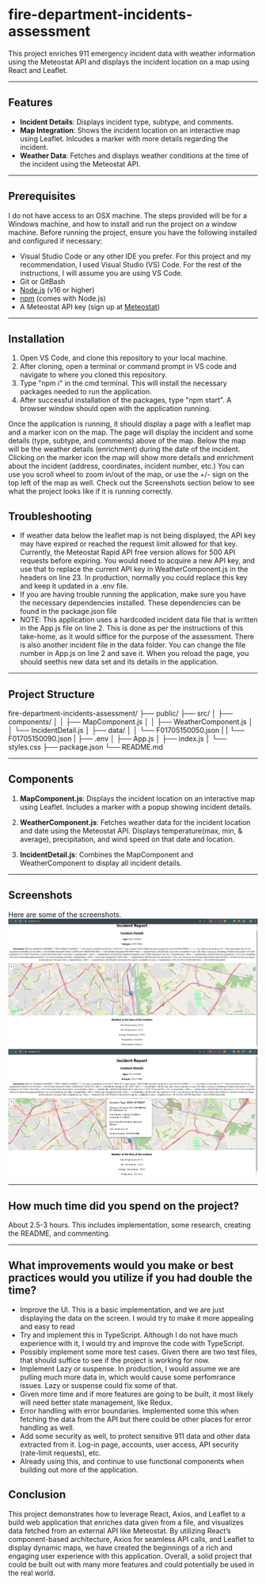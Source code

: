 # fire-department-incidents-assessment

This project enriches 911 emergency incident data with weather information using the Meteostat API and displays the incident location on a map using React and Leaflet.

---

## Features

- **Incident Details**: Displays incident type, subtype, and comments.
- **Map Integration**: Shows the incident location on an interactive map using Leaflet. Inlcudes a marker with more details regarding the incident.
- **Weather Data**: Fetches and displays weather conditions at the time of the incident using the Meteostat API.

---

## Prerequisites

I do not have access to an OSX machine. 
The steps provided will be for a Windows machine, and how to install and run the project on a window machine.
Before running the project, ensure you have the following installed and configured if necessary:

- Visual Studio Code or any other IDE you prefer. For this project and my recommendation, I used Visual Studio (VS) Code. For the rest of the instructions, I will assume you are using VS Code.
- Git or GitBash
- [Node.js](https://nodejs.org/) (v16 or higher)
- [npm](https://www.npmjs.com/) (comes with Node.js)
- A Meteostat API key (sign up at [Meteostat](https://dev.meteostat.net/))

---

## Installation 

1. Open VS Code, and clone this repository to your local machine.
2. After cloning, open a terminal or command prompt in VS code and navigate to where you cloned this repository.
3. Type "npm i" in the cmd terminal. This will install the necessary packages needed to run the application.
4. After successful installation of the packages, type "npm start". A browser window should open with the application running.

Once the application is running, it should display a page with a leaflet map and a marker icon on the map. 
The page will display the incident and some details (type, subtype, and comments) above of the map. Below the map will be the weather details (enrichment) during the date of the incident.
Clicking on the marker icon the map will show more details and enrichment about the incident (address, coordinates, incident number, etc.)
You can use you scroll wheel to zoom in/out of the map, or use the +/- sign on the top left of the map as well.
Check out the Screenshots section below to see what the project looks like if it is running correctly.

## Troubleshooting

- If weather data below the leaflet map is not being displayed, the API key may have expired or reached the request limit allowed for that key. Currently, the Meteostat Rapid API free version allows for 500 API requests before expiring. You would need to acquire a new API key, and use that to replace the current API key in WeatherComponent.js in the headers on line 23. In production, normally you could replace this key and keep it updated in a .env file.
- If you are having trouble running the application, make sure you have the necessary dependencies installed. These dependencies can be found in the package.json file
- NOTE: This application uses a hardcoded incident data file that is written in the App.js file on line 2. This is done as per the instructions of this take-home, as it would siffice for the purpose of the assessment. There is also another incident file in the data folder. You can change the file number in App.js on line 2 and save it. When you reload the page, you should seethis new data set and its details in the application. 


---

## Project Structure

fire-department-incidents-assessment/
├── public/
├── src/
│   ├── components/
│   │   ├── MapComponent.js
│   │   ├── WeatherComponent.js
│   │   └── IncidentDetail.js
│   ├── data/
│   │   └── F01705150050.json
|   |   └── F01705150090.json
|   ├── .env
│   ├── App.js
│   ├── index.js
│   └── styles.css
├── package.json
└── README.md

---

## Components 

1. **MapComponent.js**:
Displays the incident location on an interactive map using Leaflet.
Includes a marker with a popup showing incident details.

2. **WeatherComponent.js**:
Fetches weather data for the incident location and date using the Meteostat API.
Displays temperature(max, min, & average), precipitation, and wind speed on that date and location.

3. **IncidentDetail.js**:
Combines the MapComponent and WeatherComponent to display all incident details.

---

## Screenshots

Here are some of the screenshots.
![alt text](image.png)
![alt text](image-1.png)

---

## How much time did you spend on the project?

About 2.5-3 hours. This includes implementation, some research, creating the README, and commenting.

---

## What improvements would you make or best practices would you utilize if you had double the time?

- Improve the UI. This is a basic implementation, and we are just displaying the data on the screen. I would try to make it more appealing and easy to read
- Try and implement this in TypeScript. Although I do not have much experience with it, I would try and improve the code with TypeScript. 
- Possibly implement some more test cases. Given there are two test files, that should suffice to see if the project is working for now.
- Implement Lazy or suspense. In production, I would assume we are pulling much more data in, which would cause some perfomrance issues. Lazy or suspense could fix some of that.
- Given more time and if more features are going to be built, it most likely will need better state management, like Redux.
- Error handling with error boundaries. Implemented some this when fetching the data from the API but there could be other places for error handling as well.
- Add some security as well, to protect sensitive 911 data and other data extracted from it. Log-in page, accounts, user access, API security (rate-limit requests), etc.
- Already using this, and continue to use functional components when building out more of the application.

## Conclusion

This project demonstrates how to leverage React, Axios, and Leaflet to a build web application that enriches data given from a file, and visualizes data fetched from an external API like Meteostat. By utilizing React’s component-based architecture, Axios for seamless API calls, and Leaflet to display dynamic maps, we have created the beginnings of a rich and engaging user experience with this application. Overall, a solid project that could be built out with many more features and could potentially be used in the real world.
